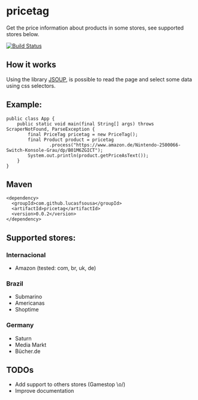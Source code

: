 # pricetag
Get the price information about products in some stores, see supported stores below.

[![Build Status](https://travis-ci.org/lucasfsousa/pricetag.svg?branch=master)](https://travis-ci.org/lucasfsousa/pricetag)

## How it works
Using the library [JSOUP](https://jsoup.org/), is possible to read the page and select some data using css selectors.

## Example:

    public class App {
        public static void main(final String[] args) throws ScraperNotFound, ParseException {
            final PriceTag pricetag = new PriceTag();
            final Product product = pricetag
                    .process("https://www.amazon.de/Nintendo-2500066-Switch-Konsole-Grau/dp/B01M6ZGICT");
            System.out.println(product.getPriceAsText());
        }
    }

## Maven
```
<dependency>
  <groupId>com.github.lucasfsousa</groupId>
  <artifactId>pricetag</artifactId>
  <version>0.0.2</version>
</dependency>
```

## Supported stores:

### Internacional

 - Amazon (tested: com, br, uk, de)

### Brazil

 - Submarino
 - Americanas
 - Shoptime

### Germany

 - Saturn
 - Media Markt
 - Bücher.de

## TODOs
 - Add support to others stores (Gamestop \o/)
 - Improve documentation
